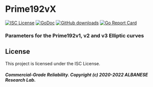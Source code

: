 # Prime192vX
[![ISC License](http://img.shields.io/badge/license-ISC-blue.svg)](https://github.com/pedroalbanese/prime192/blob/master/LICENSE.md) 
[![GoDoc](https://godoc.org/github.com/pedroalbanese/prime192?status.png)](http://godoc.org/github.com/pedroalbanese/prime192)
[![GitHub downloads](https://img.shields.io/github/downloads/pedroalbanese/prime192/total.svg?logo=github&logoColor=white)](https://github.com/pedroalbanese/prime192/releases)
[![Go Report Card](https://goreportcard.com/badge/github.com/pedroalbanese/prime192)](https://goreportcard.com/report/github.com/pedroalbanese/prime192)
### Parameters for the Prime192v1, v2 and v3 Elliptic curves

## License

This project is licensed under the ISC License.

##### Commercial-Grade Reliability. Copyright (c) 2020-2022 ALBANESE Research Lab.
